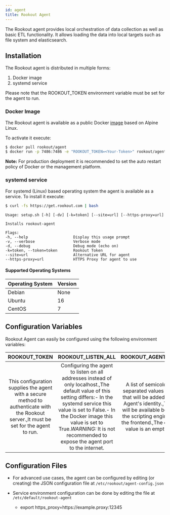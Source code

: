 ```yaml
---
id: agent
title: Rookout Agent
---
```


The Rookout agent provides local orchestration of data collection as well as basic ETL functionality.
It allows loading the data into local targets such as file system and elasticsearch.

## Installation

The Rookout agent is distributed in multiple forms:
1. Docker image
2. systemd service

Please note that the ROOKOUT_TOKEN environment variable must be set for the agent to run.

### Docker Image

The Rookout agent is available as a public Docker [image](https://hub.docker.com/r/rookout/agent/) based on Alpine Linux.

To activate it execute:
```bash
$ docker pull rookout/agent
$ docker run -p 7486:7486 -e "ROOKOUT_TOKEN=<Your-Token>" rookout/agent
```

**Note:** For production deployment it is recommended to set the auto restart policy of Docker or the management platform.

### systemd service
For systemd (Linux) based operating system the agent is available as a service. To install it execute:
```bash
$ curl -fs https://get.rookout.com | bash
```

```
Usage: setup.sh [-h] [-dv] [-k=token] [--site=url] [--https-proxy=url]

Installs rookout-agent

Flags:
-h, --help                    Display this usage prompt
-v, --verbose                 Verbose mode
-d, --debug                   Debug mode (echo on)
-k=token, --token=token       Rookout Token
--site=url                    Alternative URL for agent
--https-proxy=url             HTTPS Proxy for agent to use
```

#### Supported Operating Systems

| Operating System   | Version    |
| ------------------ | ---------- |
| Debian             | None       |
| Ubuntu             | 16         |
| CentOS             | 7          |

## Configuration Variables

Rookout Agent can easily be configured using the following environment variables:

| ROOKOUT_TOKEN | ROOKOUT_LISTEN_ALL | ROOKOUT_AGENT_TAGS |
|:----------------------------------------------------------------------------------------------------------------------------------------:|:----------------------------------------------------------------------------------------------------------------------------------------------------------------------------------------------------------------------------------------------------------------------------------------------------:|:-------------------------------------------------------------------------------------------------------------------------------------------------------------------------------------------------------:|
| This configuration supplies the agent with a secure method to authenticate with the Rookout server.,It must be set for the agent to run. | Configuring the agent to listen on all addresses instead of only localhost.,The default value of this setting differs:- In the systemd service this value is set to False.- In the Docker image this value is set to True.*WARNING:* It is not recommended to expose the agent port to the internet. | A list of semicolon (;) separated values (tags) that will be added to the Agent's identity.,Those will be available both for the scripting engine and the frontend.,The default value is an empty list. |

## Configuration Files

- For advanced use cases, the agent can be configured by editing (or creating) the JSON 
configuration file at `/etc/rookout/agent-config.json`

- Service environment configuration can be done by editing the file at `/etc/default/rookout-agent`
    - export https_proxy=https://<span></span>example.proxy:12345
